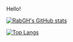 Hello!

[![RabGH's GitHub stats](https://github-readme-stats.vercel.app/api?username=RabGH&show_icons=true&bg_color=00000000&rank_icon=github)](https://github.com/RabGH/github-readme-stats)

[![Top Langs](https://github-readme-stats.vercel.app/api/top-langs/?username=RabGH)](https://github.com/RabGH/github-readme-stats)
